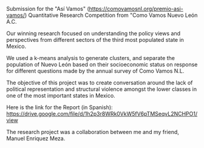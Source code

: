 Submission for the "Así Vamos" (https://comovamosnl.org/premio-asi-vamos/) Quantitative Research Competition from "Como Vamos Nuevo León A.C. 

Our winning research focused on understanding the policy views and perspectives from different sectors of the third most populated state in Mexico. 

We used a k-means analysis to generate clusters, and separate the population of Nuevo León based on their socioeconomic status on response for different questions made by the annual survey of Como Vamos N.L.

The objective of this project was to create conversation around the lack of political representation and structural violence amongst the lower classes in one of the most important states in Mexico. 

Here is the link for the Report (in Spanish): https://drive.google.com/file/d/1h2p3r8WRk0VkW5fV6pTMSeqvL2NCHPO1/view

The research project was a collaboration between me and my friend, Manuel Enriquez Meza. 
